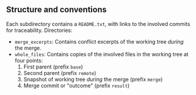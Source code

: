## Structure and conventions
Each subdirectory contains a `README.txt`, with links to the involved commits for traceability.
Directories:
- `merge_excerpts`: Contains conflict excerpts of the working tree _during_ the merge.
- `whole_files`: Contains copies of the involved files in the working tree at four points:
    1. First parent (prefix `base`)
    2. Second parent (prefix `remote`)
    3. Snapshot of working tree _during_ the merge (prefix `merge`)
    4. Merge commit or "outcome" (prefix `result`)
